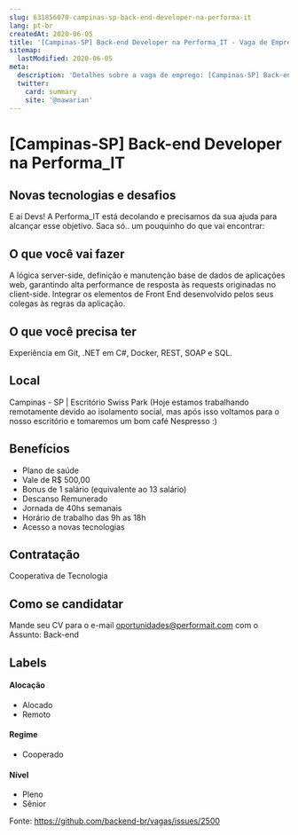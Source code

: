 ```yaml
---
slug: 631856070-campinas-sp-back-end-developer-na-performa-it
lang: pt-br
createdAt: 2020-06-05
title: '[Campinas-SP] Back-end Developer na Performa_IT - Vaga de Emprego'
sitemap:
  lastModified: 2020-06-05
meta:
  description: 'Detalhes sobre a vaga de emprego: [Campinas-SP] Back-end Developer na Performa_IT'
  twitter:
    card: summary
    site: '@nawarian'
---
```


# [Campinas-SP] Back-end Developer na Performa_IT

## Novas tecnologias e desafios

E aí Devs! A Performa_IT está decolando e precisamos da sua ajuda para alcançar esse objetivo. 
Saca só.. um pouquinho do que vai encontrar:


## O que você vai fazer

A lógica server-side, definição e manutenção base de dados de aplicações web, garantindo alta performance de resposta às requests originadas no client-side. Integrar os elementos de Front End desenvolvido pelos seus colegas às regras da aplicação.

## O que você precisa ter

Experiência em Git, .NET em C#, Docker, REST, SOAP e SQL.

## Local

Campinas - SP | Escritório Swiss Park 
(Hoje estamos trabalhando remotamente devido ao isolamento social, mas após isso voltamos para o nosso escritório e tomaremos um bom café Nespresso :) 

## Benefícios

- Plano de saúde
- Vale de R$ 500,00
- Bonus de 1 salário (equivalente ao 13 salário)
- Descanso Remunerado
- Jornada de 40hs semanais
- Horário de trabalho das 9h as 18h
- Acesso a novas tecnologias


## Contratação

Cooperativa de Tecnologia

## Como se candidatar

Mande seu CV para o e-mail oportunidades@performait.com com o Assunto: Back-end


## Labels
<!-- retire os labels que não fazem sentido à vaga -->

#### Alocação
- Alocado
- Remoto

#### Regime
- Cooperado


#### Nível
- Pleno
- Sênior


Fonte: https://github.com/backend-br/vagas/issues/2500